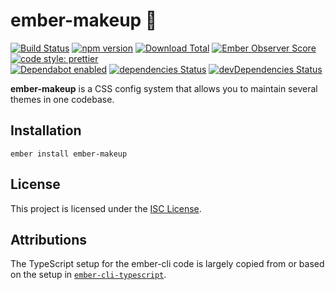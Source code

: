 # ember-makeup 💅

[![Build Status](https://travis-ci.org/ClarkSource/ember-makeup.svg)](https://travis-ci.org/ClarkSource/ember-makeup)
[![npm version](https://badge.fury.io/js/ember-makeup.svg)](http://badge.fury.io/js/ember-makeup)
[![Download Total](https://img.shields.io/npm/dt/ember-makeup.svg)](http://badge.fury.io/js/ember-makeup)
[![Ember Observer Score](https://emberobserver.com/badges/ember-makeup.svg)](https://emberobserver.com/addons/ember-makeup)
[![code style: prettier](https://img.shields.io/badge/code_style-prettier-ff69b4.svg)](https://github.com/prettier/prettier)  
[![Dependabot enabled](https://img.shields.io/badge/dependabot-enabled-blue.svg?logo=dependabot)](https://dependabot.com/)
[![dependencies Status](https://david-dm.org/ClarkSource/ember-makeup/status.svg)](https://david-dm.org/ClarkSource/ember-makeup)
[![devDependencies Status](https://david-dm.org/ClarkSource/ember-makeup/dev-status.svg)](https://david-dm.org/ClarkSource/ember-makeup?type=dev)

**ember-makeup** is a CSS config system that allows you to maintain several
themes in one codebase.

## Installation

```
ember install ember-makeup
```

## License

This project is licensed under the [ISC License](LICENSE.md).

## Attributions

The TypeScript setup for the ember-cli code is largely copied from or based on
the setup in [`ember-cli-typescript`][ember-cli-typescript].

[ember-cli-typescript]: https://github.com/typed-ember/ember-cli-typescript
